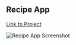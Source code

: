 ## Recipe App
[Link to Project](https://codingartistweb.com/2022/05/recipe-app-with-javascript/)

![Recipe App Screenshot](screenshots/recipe-app.png)
